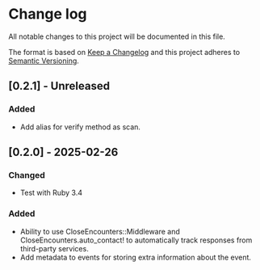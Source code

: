 # Change log

All notable changes to this project will be documented in this file.

The format is based on [Keep a Changelog](http://keepachangelog.com/)
and this project adheres to [Semantic Versioning](http://semver.org/).

## [0.2.1] - Unreleased

### Added

- Add alias for verify method as scan.

## [0.2.0] - 2025-02-26

### Changed

- Test with Ruby 3.4

### Added

- Ability to use CloseEncounters::Middleware and CloseEncounters.auto_contact! to automatically track responses from third-party services.
- Add metadata to events for storing extra information about the event.

